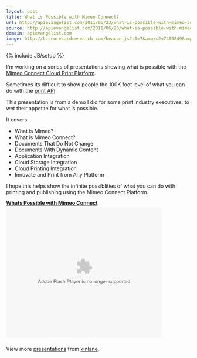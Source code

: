 ```yaml
---
layout: post
title: What is Possible with Mimeo Connect?
url: http://apievangelist.com/2011/06/23/what-is-possible-with-mimeo-connect/
source: http://apievangelist.com/2011/06/23/what-is-possible-with-mimeo-connect/
domain: apievangelist.com
image: http://b.scorecardresearch.com/beacon.js?c1=7&amp;c2=7400849&amp;c3=1&amp;c4=&amp;c5=&amp;c6=
---
```

{% include JB/setup %}<p>I'm working on a series of presentations showing what is possible with the <a title="Mimeo Connect Cloud Print Platform" href="../../">Mimeo Connect Cloud Print Platform</a>.<p></p>
Sometimes its difficult to show people the 100K foot level of what you can do with the <a title="print API" href="http://developer.mimeo.com">print API</a>.<p></p>
This presentation is from a demo I did for some print industry executives, to wet their appetite for what is possible.<p></p>
It covers:
<ul class="blue">
	<li>What is Mimeo?</li>
	<li>What is Mimeo Connect?</li>
	<li>Documents That Do Not Change</li>
	<li>Documents With Dynamic Content</li>
	<li>Application Integration</li>
	<li>Cloud Storage Integration</li>
	<li>Cloud Printing Integration</li>
	<li>Innovate and Print from Any Platform</li>
</ul>
I hope this helps show the infinite possiblities of what you can do with printing and publishing using the Mimeo Connect Platform.
<div id="__ss_8406324" style="width: 425px;"><strong style="display: block; margin: 12px 0 4px;"><a title="Whats Possible with Mimeo Connect" href="http://www.slideshare.net/kinlane/whats-possible-with-mimeo-connect">Whats Possible with Mimeo Connect</a></strong>
<object id="__sse8406324" width="425" height="355" data="http://static.slidesharecdn.com/swf/ssplayer2.swf?doc=whats-possible-with-mimeo-110623161015-phpapp01&amp;stripped_title=whats-possible-with-mimeo-connect&amp;userName=kinlane" type="application/x-shockwave-flash"><param name="data" value="http://static.slidesharecdn.com/swf/ssplayer2.swf?doc=whats-possible-with-mimeo-110623161015-phpapp01&amp;stripped_title=whats-possible-with-mimeo-connect&amp;userName=kinlane" /><param name="allowFullScreen" value="true" /><param name="allowScriptAccess" value="always" /><param name="src" value="http://static.slidesharecdn.com/swf/ssplayer2.swf?doc=whats-possible-with-mimeo-110623161015-phpapp01&amp;stripped_title=whats-possible-with-mimeo-connect&amp;userName=kinlane" /><param name="name" value="__sse8406324" /><param name="allowfullscreen" value="true" /></object>&nbsp;
<div style="padding: 5px 0 12px;">View more <a href="http://www.slideshare.net/">presentations</a> from <a href="http://www.slideshare.net/kinlane">kinlane</a>.</div>
</div>
<script src="http://b.scorecardresearch.com/beacon.js?c1=7&amp;c2=7400849&amp;c3=1&amp;c4=&amp;c5=&amp;c6="></script><script src="http://b.scorecardresearch.com/beacon.js?c1=7&amp;c2=7400849&amp;c3=1&amp;c4=&amp;c5=&amp;c6="></script>

<script src="http://b.scorecardresearch.com/beacon.js?c1=7&amp;c2=7400849&amp;c3=1&amp;c4=&amp;c5=&amp;c6="></script></p>
